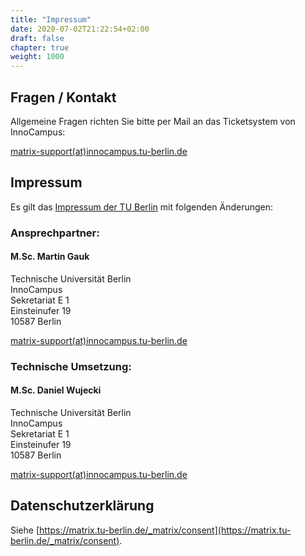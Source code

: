 ```yaml
---
title: "Impressum"
date: 2020-07-02T21:22:54+02:00
draft: false
chapter: true
weight: 1000
---
```

## Fragen / Kontakt

Allgemeine Fragen richten Sie bitte per Mail an das Ticketsystem von InnoCampus:

<a href="mailto:matrix-support@innocampus.tu-berlin.de">matrix-support(at)innocampus.tu-berlin.de</a>

## Impressum

Es gilt das [Impressum der TU Berlin](https://www.tu.berlin/footer/impressum/) mit folgenden Änderungen:

### Ansprechpartner:

#### M.Sc. Martin Gauk

Technische Universität Berlin<br/>
InnoCampus<br/>
Sekretariat E 1<br/>
Einsteinufer 19<br/>
10587 Berlin

<a href="mailto:matrix-support@innocampus.tu-berlin.de">matrix-support(at)innocampus.tu-berlin.de</a>

### Technische Umsetzung:

#### M.Sc. Daniel Wujecki

Technische Universität Berlin<br/>
InnoCampus<br/>
Sekretariat E 1<br/>
Einsteinufer 19<br/>
10587 Berlin

<a href="mailto:matrix-support@innocampus.tu-berlin.de">matrix-support(at)innocampus.tu-berlin.de</a>

## Datenschutzerklärung

Siehe [https://matrix.tu-berlin.de/_matrix/consent](https://matrix.tu-berlin.de/_matrix/consent).
